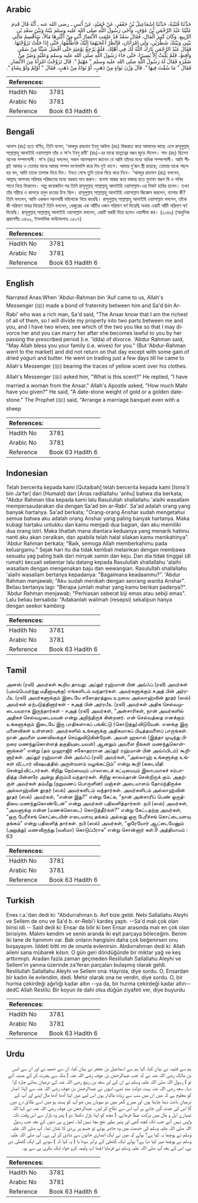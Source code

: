 ## Arabic


<div dir="rtl" lang="ar" style={{fontSize:'larger',backgroundColor:'#f8f9fa',padding:20}}>
حَدَّثَنَا قُتَيْبَةُ، حَدَّثَنَا إِسْمَاعِيلُ بْنُ جَعْفَرٍ، عَنْ حُمَيْدٍ، عَنْ أَنَسٍ ـ رضى الله عنه ـ أَنَّهُ قَالَ قَدِمَ عَلَيْنَا عَبْدُ الرَّحْمَنِ بْنُ عَوْفٍ، وَآخَى رَسُولُ اللَّهِ صلى الله عليه وسلم بَيْنَهُ وَبَيْنَ سَعْدِ بْنِ الرَّبِيعِ، وَكَانَ كَثِيرَ الْمَالِ، فَقَالَ سَعْدٌ قَدْ عَلِمَتِ الأَنْصَارُ أَنِّي مِنْ أَكْثَرِهَا مَالاً، سَأَقْسِمُ مَالِي بَيْنِي وَبَيْنَكَ شَطْرَيْنِ، وَلِي امْرَأَتَانِ، فَانْظُرْ أَعْجَبَهُمَا إِلَيْكَ فَأُطَلِّقُهَا، حَتَّى إِذَا حَلَّتْ تَزَوَّجْتَهَا‏.‏ فَقَالَ عَبْدُ الرَّحْمَنِ بَارَكَ اللَّهُ لَكَ فِي أَهْلِكَ‏.‏ فَلَمْ يَرْجِعْ يَوْمَئِذٍ حَتَّى أَفْضَلَ شَيْئًا مِنْ سَمْنٍ وَأَقِطٍ، فَلَمْ يَلْبَثْ إِلاَّ يَسِيرًا، حَتَّى جَاءَ رَسُولَ اللَّهِ صلى الله عليه وسلم وَعَلَيْهِ وَضَرٌ مِنْ صُفْرَةٍ فَقَالَ لَهُ رَسُولُ اللَّهِ صلى الله عليه وسلم ‏"‏ مَهْيَمْ ‏"‏‏.‏ قَالَ تَزَوَّجْتُ امْرَأَةً مِنَ الأَنْصَارِ‏.‏ فَقَالَ ‏"‏ مَا سُقْتَ فِيهَا ‏"‏‏.‏ قَالَ وَزْنَ نَوَاةٍ مِنْ ذَهَبٍ، أَوْ نَوَاةً مِنْ ذَهَبٍ، فَقَالَ ‏"‏ أَوْلِمْ وَلَوْ بِشَاةٍ ‏"‏‏.‏
</div>
<div style={{backgroundColor:'#f8f9fa',padding:20, marginBottom: 10}}><table> <thead> <tr> <th>References:</th> <th></th> </tr> </thead> <tbody><tr><td>Hadith No</td><td>3781</td></tr><tr><td>Arabic No</td><td>3781</td></tr><tr><td>Reference</td><td>Book 63 Hadith 6</td></tr></tbody></table></div>

## Bengali


<div dir="ltr" lang="bn" style={{fontSize:'larger',backgroundColor:'#f8f9fa',padding:20}}>
আনাস (রাঃ) হতে বর্ণিত, তিনি বলেন, ‘আবদুর রাহমান ইবনু আউফ (রাঃ) হিজরাত করে আমাদের কাছে এলে রাসূলুল্লাহ্ সাল্লাল্লাহু আলাইহি ওয়াসাল্লাম তাঁর ও সা‘দ ইবনু রাবী‘ (রাঃ)-এর মাঝে ভ্রাতৃত্বের বন্ধন জুড়ে দিলেন। সাদ (রাঃ) ছিলেন অনেক সম্পদশালী। সা‘দ (রাঃ) বললেন, সকল আনসারগণ জানেন যে আমি তাঁদের মধ্যে অধিক সম্পদশালী। আমি শীঘ্রই আমার ও তোমার মাঝে আমার সম্পদ ভাগাভাগি করে দিব দুই ভাগে। আমার দু’জন স্ত্রী রয়েছে; তোমার যাকে পছন্দ হয় বল, আমি তাকে তালাক দিয়ে দিব। ইদ্দত শেষে তুমি তাকে বিয়ে করে নিবে। ‘আবদুর রাহমান (রাঃ) বললেন, আল্লাহ্ আপনার পরিবার পরিজনের মধ্যে বরকত দান করুন। ব্যবসা আরম্ভ করে বাজার হতে মুনাফা স্বরূপ ঘি ও পনির সাথে নিয়ে ফিরলেন। অল্প কয়েকদিন পর তিনি রাসূলুল্লাহ্ সাল্লাল্লাহু আলাইহি ওয়াসাল্লাম-এর নিকট হাযির হলেন। তখন তাঁর শরীরে ও কাপড়ে হলুদ রংয়ের চিহ্ন ছিল। রাসূলুল্লাহ্ সাল্লাল্লাহু আলাইহি ওয়াসাল্লাম জিজ্ঞেস করলেন, ব্যাপার কী? তিনি বললেন, আমি একজন আনসারী মহিলাকে বিয়ে করেছি। রাসূলুল্লাহ্ সাল্লাল্লাহু আলাইহি ওয়াসাল্লাম বললেন, তাঁকে কী পরিমাণ মাহর দিয়েছ? তিনি বললেন, খেজুরের এক আঁটির ওজন পরিমাণ স্বর্ণ দিয়েছি অথবা একটি আঁটি পরিমাণ স্বর্ণ দিয়েছি। রাসূলুল্লাহ্ সাল্লাল্লাহু আলাইহি ওয়াসাল্লাম বললেন, একটি বকরী দিয়ে হলেও ওয়ালীমা কর। (২০৪৯) (আধুনিক প্রকাশনীঃ ৩৪৯৯, ইসলামিক ফাউন্ডেশনঃ ৩৫০৭)
</div>
<div style={{backgroundColor:'#f8f9fa',padding:20, marginBottom: 10}}><table> <thead> <tr> <th>References:</th> <th></th> </tr> </thead> <tbody><tr><td>Hadith No</td><td>3781</td></tr><tr><td>Arabic No</td><td>3781</td></tr><tr><td>Reference</td><td>Book 63 Hadith 6</td></tr></tbody></table></div>

## English


<div dir="ltr" lang="en" style={{fontSize:'larger',backgroundColor:'#f8f9fa',padding:20}}>
Narrated Anas:When 'Abdur-Rahman bin 'Auf came to us, Allah's Messenger (ﷺ) made a bond of fraternity between him and Sa'd bin Ar-Rabi' who was a rich man, Sa'd said, "The Ansar know that I am the richest of all of them, so I will divide my property into two parts between me and you, and I have two wives; see which of the two you like so that I may divorce her and you can marry her after she becomes lawful to you by her passing the prescribed period (i.e. 'Idda) of divorce. 'Abdur Rahman said, "May Allah bless you your family (i.e. wives) for you." (But 'Abdur-Rahman went to the market) and did not return on that day except with some gain of dried yogurt and butter. He went on trading just a few days till he came to Allah's Messenger (ﷺ) bearing the traces of yellow scent over his clothes. Allah's Messenger (ﷺ) asked him, "What is this scent?" He replied, "I have married a woman from the Ansar." Allah's Apostle asked, "How much Mahr have you given?" He said, "A date-stone weight of gold or a golden date-stone." The Prophet (ﷺ) said, "Arrange a marriage banquet even with a sheep
</div>
<div style={{backgroundColor:'#f8f9fa',padding:20, marginBottom: 10}}><table> <thead> <tr> <th>References:</th> <th></th> </tr> </thead> <tbody><tr><td>Hadith No</td><td>3781</td></tr><tr><td>Arabic No</td><td>3781</td></tr><tr><td>Reference</td><td>Book 63 Hadith 6</td></tr></tbody></table></div>

## Indonesian


<div dir="ltr" lang="id" style={{fontSize:'larger',backgroundColor:'#f8f9fa',padding:20}}>
Telah bercerita kepada kami [Qutaibah] telah bercerita kepada kami [Isma'il bin Ja'far] dari [Humaid] dari [Anas radliallahu 'anhu] bahwa dia berkata; "Abdur Rahman tiba kepada kami lalu Rasulullah shallallahu 'alaihi wasallam mempersaudarakan dia dengan Sa'ad bin ar-Rabi'. Sa'ad adalah orang yang banyak hartanya. Sa'ad berkata; "Orang-orang Anshar sudah mengetahui semua bahwa aku adalah orang Anshar yang paling banyak hartanya. Maka kubagi hartaku untukku dan kamu menjadi dua bagian, dan aku memiliki dua orang istri. Maka lihatlah mana diantara keduanya yang menarik hatimu nanti aku akan ceraikan, dan apabila telah halal silakan kamu menikahinya". 'Abdur Rahman berkata; "Baik, semoga Allah memberkahimu pada keluargamu." Sejak hari itu dia tidak kembali melainkan dengan membawa sesuatu yag paling baik dari minyak samin dan keju. Dan dia tidak tinggal (di rumah) kecuali sebentar lalu datang kepada Rasulullah shallallahu 'alaihi wasallam dengan mengenakan baju dan wewangian. Rasulullah shallallahu 'alaihi wasallam bertanya kepadanya: "Bagaimana keadaanmu?". 'Abdur Rahman menjawab; "Aku sudah menikah dengan seorang wanita Anshar". Beliau bertanya lagi: "Berapa jumlah mahar yang kamu berikan padanya?". 'Abdur Rahman menjawab; "Perhiasan seberat biji emas atau sebiji emas". Lalu beliau bersabda: "Adakanlah walimah (resepsi) sekalipun hanya dengan seekor kambing
</div>
<div style={{backgroundColor:'#f8f9fa',padding:20, marginBottom: 10}}><table> <thead> <tr> <th>References:</th> <th></th> </tr> </thead> <tbody><tr><td>Hadith No</td><td>3781</td></tr><tr><td>Arabic No</td><td>3781</td></tr><tr><td>Reference</td><td>Book 63 Hadith 6</td></tr></tbody></table></div>

## Tamil


<div dir="ltr" lang="ta" style={{fontSize:'larger',backgroundColor:'#f8f9fa',padding:20}}>
அனஸ் (ரலி) அவர்கள் கூறிய தாவது: அப்துர் ரஹ்மான் பின் அவ்ஃப் (ரலி) அவர்கள் (புலம்பெயர்ந்து மதீனாவுக்கு) எங்களிடம் வந்தார்கள். அவர்களுக்கும் சஅத் பின் அர்ரபீஉ (ரலி) அவர்களுக்கும் இடையே சகோதரத்துவ உறவை அல்லாஹ்வின் தூதர் (ஸல்) அவர்கள் ஏற்படுத்தினார்கள் - சஅத் பின் அர்ரபீஉ (ரலி) அவர்கள் அதிக செல்வமுடையவராக இருந்தார்கள் - சஅத் (ரலி) அவர்கள், “அன்சாரிகள், நான் அவர்களில் அதிகச் செல்வமுடையவன் என்று அறிந்திருக் கின்றனர். என் செல்வத்தை எனக்கும் உங்களுக்கும் இடையே இரு பாதிகளாகப் பங்கிட்டு (கொடுத்து)விடுவேன். எனக்கு இரு மனைவிகள் உள்ளனர். அவர்களில் உங்களுக்கு அதிகமாகப் பிடித்தவளைப் பாருங்கள். நான் அவளை மணவிலக்குச் செய்துவிடுகின்றேன். அவள் ஹலால் (இத்தா முடிந்து பிறரை மணந்துகொள்ளத் தகுதியுடையவள்) ஆனதும் அவளை நீங்கள் மணந்துகொள்ளுங்கள்” என்று (தம் முஹாஜிர் சகோதரரான அப்துர் ரஹ்மான் பின் அவ்ஃபிடம்) கூறினார்கள். அப்துர் ரஹ்மான் பின் அவ்ஃப் (ரலி) அவர்கள், “அல்லாஹ் உங்களுக்கு உங்கள் வீட்டார் விஷயத்தில் அருள்வளம் வழங்கட்டும்” என்று கூறி (கடைவீதி சென்று)விட்டார்கள். சிறிது நெய்யையும் பாலாடைக் கட்டியையும் இலாபமாகச் சம்பாதித்த பின்னரே அன்று திரும்பி வந்தார்கள். சிறிது காலம்தான் சென்றிருக் கும். அதற்குள் அவர்கள் தம்மீது (நறுமணப் பொருளின்) மஞ்சள் அடையாளம் தோய்ந்திருக்க அல்லாஹ்வின் தூதர் (ஸல்) அவர்களிடம் வந்தார்கள். அவர்களிடம் அல்லாஹ்வின் தூதர் (ஸல்) அவர்கள், “என்ன இது?” என்று கேட்க, “நான் அன்சாரிப் பெண் ஒருத்தியை மணந்துகொண்டேன்” என்று அவர்கள் பதிலளித்தார்கள். நபி (ஸல்) அவர்கள், “அவளுக்கு என்ன (மணக்கொடை) கொடுத்தீர்கள்?” என்று கேட்டதற்கு அவர்கள், “ஒரு பேரீச்சங் கொட்டையின் எடையளவு தங்கம் அல்லது ஒரு பேரீச்சங் கொட்டையளவு தங்கம்” என்று பதிலளித் தார்கள். நபி (ஸல்) அவர்கள், “ஒரேயோர் ஆட்டையேனும் (அறுத்து) மணவிருந்து (வலீமா) கொடுப்பீராக” என்று சொன்னார் கள்.9 அத்தியாயம் : 63
</div>
<div style={{backgroundColor:'#f8f9fa',padding:20, marginBottom: 10}}><table> <thead> <tr> <th>References:</th> <th></th> </tr> </thead> <tbody><tr><td>Hadith No</td><td>3781</td></tr><tr><td>Arabic No</td><td>3781</td></tr><tr><td>Reference</td><td>Book 63 Hadith 6</td></tr></tbody></table></div>

## Turkish


<div dir="ltr" lang="tr" style={{fontSize:'larger',backgroundColor:'#f8f9fa',padding:20}}>
Enes r.a.'dan dedi ki: "Abdurrahman b. Avf bize geldi. Nebi Sallallahu Aleyhi ve Sellem de onu ve Sa'd b. er-Rebi'i kardeş yaptı. --Sa'd malı çok olan birisi idi.-- Said dedi ki: Ensar da bilir ki ben Ensar arasında malı en çok olan birisiyim. Malımı kendim ve senin aranda iki eşit parçaya böleceğim. Benim iki tane de hanımım var. Bak onların hangisini daha çok beğenirsen onu boşayayım. İddeti bitti mi de onunla evlenirsin. Abdurrahman dedi ki: Allah aileni sana mübarek kılsın. O gün geri döndüğünde bir miktar yağ ve keş arttırmıştı. Aradan fazla zaman geçmeden Reslilullah Sallallahu Aleyhi ve Sellem'in yanına üzerinde za'feran parçaları bulaşmış olarak geldi. Reslilullah Sallallahu Aleyhi ve Sellem ona: Hayrola, diye sordu. O, Ensardan bir kadın ile evlendim, dedi. Mehir olarak ona ne verdin, diye sordu. O, bir hurma çekirdeği ağırlığı kadar altın --ya da, bir hurma çekirdeği kadar altın-- dedC Allah Reslilü: Bir koyun ile dahi olsa düğün ziyafeti ver, diye buyurdu
</div>
<div style={{backgroundColor:'#f8f9fa',padding:20, marginBottom: 10}}><table> <thead> <tr> <th>References:</th> <th></th> </tr> </thead> <tbody><tr><td>Hadith No</td><td>3781</td></tr><tr><td>Arabic No</td><td>3781</td></tr><tr><td>Reference</td><td>Book 63 Hadith 6</td></tr></tbody></table></div>

## Urdu


<div dir="rtl" lang="ur" style={{fontSize:'larger',backgroundColor:'#f8f9fa',padding:20}}>
ہم سے قتیبہ نے بیان کیا، کہا ہم سے اسماعیل بن جعفر نے بیان کیا، ان سے حمید نے اور ان سے انس بن مالک رضی اللہ عنہ نے کہ جب عبدالرحمٰن بن عوف رضی اللہ عنہ ( مکہ سے ہجرت کر کے مدینہ آئے تو ) رسول اللہ صلی اللہ علیہ وسلم نے ان کے اور سعد بن ربیع رضی اللہ عنہ کے درمیان بھائی چارہ کرا دیا۔ سعد رضی اللہ عنہ بہت دولت مند تھے، انہوں نے عبدالرحمٰن بن عوف رضی اللہ عنہ سے کہا: انصار کو معلوم ہے کہ میں ان میں سب سے زیادہ مالدار ہوں اس لیے میں اپنا آدھا آدھا مال اپنے اور آپ کے درمیان بانٹ دینا چاہتا ہوں اور میرے گھر میں دو بیویاں ہیں جو آپ کو پسند ہو میں اسے طلاق دے دوں گا اس کی عدت گزر جانے پر آپ اس سے نکاح کر لیں۔ عبدالرحمٰن بن عوف رضی اللہ عنہ نے کہا اللہ تمہارے اہل و مال میں برکت عطا فرمائے، ( مجھ کو اپنا بازار دکھلا دو ) پھر وہ بازار سے اس وقت تک واپس نہیں آئے جب تک کچھ گھی اور پنیر بطور نفع بچا نہیں لیا۔ تھوڑے ہی دنوں کے بعد جب رسول اللہ صلی اللہ علیہ وسلم کی خدمت میں وہ حاضر ہوئے تو جسم پر زردی کا نشان تھا۔ آپ صلی اللہ علیہ وسلم نے پوچھا یہ کیا ہے؟ بولے کہ میں نے ایک انصاری خاتون سے شادی کر لی ہے۔ آپ صلی اللہ علیہ وسلم نے پوچھا مہر کیا دیا ہے؟ بولے ایک گٹھلی کے برابر سونا یا ( یہ کہا کہ ) سونے کی ایک گٹھلی دی ہے، اس کے بعد آپ صلی اللہ علیہ وسلم نے فرمایا اچھا اب ولیمہ کرو خواہ ایک بکری ہی سے ہو۔
</div>
<div style={{backgroundColor:'#f8f9fa',padding:20, marginBottom: 10}}><table> <thead> <tr> <th>References:</th> <th></th> </tr> </thead> <tbody><tr><td>Hadith No</td><td>3781</td></tr><tr><td>Arabic No</td><td>3781</td></tr><tr><td>Reference</td><td>Book 63 Hadith 6</td></tr></tbody></table></div>